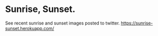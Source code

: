 # Sunrise, Sunset.

See recent sunrise and sunset images posted to twitter.
https://sunrise-sunset.herokuapp.com/
